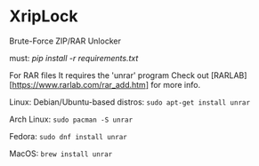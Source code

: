 # XripLock
Brute-Force ZIP/RAR Unlocker

must: *pip install -r requirements.txt*

For RAR files It requires the 'unrar' program
Check out [RARLAB][https://www.rarlab.com/rar_add.htm] for more info.

Linux:
  Debian/Ubuntu-based distros:
  `sudo apt-get install unrar`

  Arch Linux:
    `sudo pacman -S unrar`

  Fedora:
    `sudo dnf install unrar`

MacOS:
  `brew install unrar`
